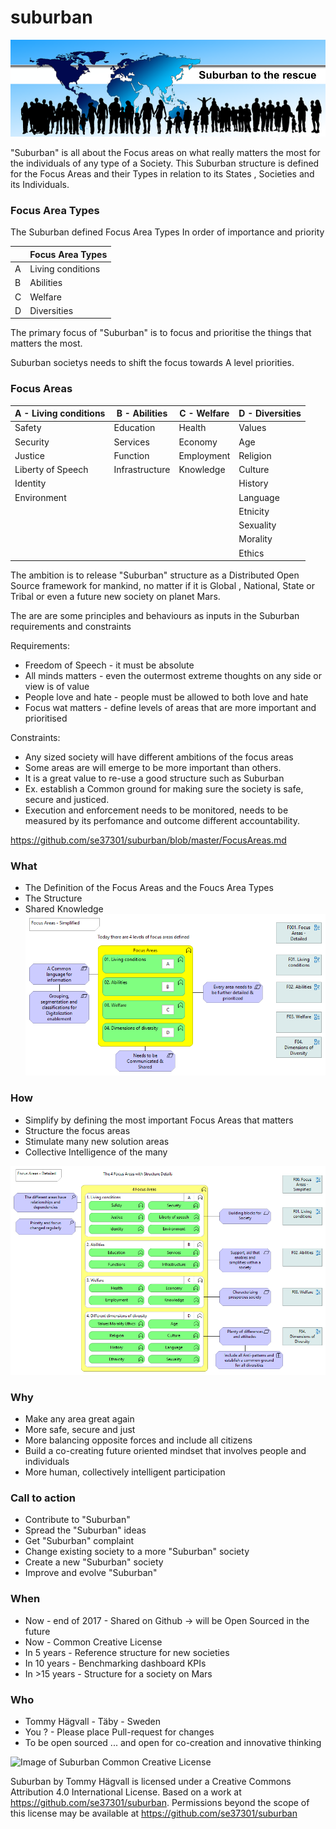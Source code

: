 # suburban

![Suburban to the rescue](https://github.com/se37301/suburban/raw/master/Docs/PNGs/Suburban%20to%20the%20rescue.png)

"Suburban" is all about the Focus areas on what really matters the most for the individuals of any type of a Society.
This Suburban structure is defined for the Focus Areas and their Types in relation to its States , Societies and its Individuals.

### Focus Area Types
The Suburban defined Focus Area Types
In order of importance and priority

| |Focus Area Types |
------------  |------------  |
A|Living conditions|
B|Abilities|
C|Welfare|
D|Diversities|

The primary focus of "Suburban" is to focus and prioritise the things that matters the most.

Suburban societys needs to shift the focus towards A level priorities.

### Focus Areas
A - Living conditions | B - Abilities  |  C - Welfare  |  D - Diversities  |
------------  |  ------------  |  ------------  |  ------------  |
Safety|Education|Health |Values|Education|Health|
Security |Services|Economy |Age|
Justice |Function|Employment |Religion|
Liberty of Speech|Infrastructure|Knowledge|Culture|
Identity|   |   | History|
Environment|   |   |Language|
 |  |   |   |Etnicity|
 |  |   |   |Sexuality|
 |  |   |   |Morality|
 |  |   |   |Ethics|

The ambition is to release "Suburban" structure as a Distributed Open Source framework for mankind, no matter if it is Global , National, State or Tribal or even a future new society on planet Mars. 

The are are some principles and behaviours as inputs in the Suburban requirements and constraints

Requirements:
- Freedom of Speech - it must be absolute
- All minds matters - even the outermost extreme thoughts on any side or view is of value
- People love and hate - people must be allowed to both love and hate
- Focus wat matters - define levels of areas that are more important and prioritised

Constraints:
- Any sized society will have different ambitions of the focus areas
- Some areas are will emerge to be more important than others. 
- It is a great value to re-use a good structure such as Suburban
- Ex. establish a Common ground for making sure the society is safe, secure and justiced.
- Execution and enforcement needs to be monitored, needs to be measured by its perfomance and outcome 
different accountability.

https://github.com/se37301/suburban/blob/master/FocusAreas.md



### What
- The Definition of the Focus Areas and the Foucs Area Types
- The Structure
- Shared Knowledge
![Image of Suburban Focus Areas](https://github.com/se37301/suburban/blob/master/Docs/PNGs/F00.%20Focus%20Areas%20-%20Simplified.png)

### How 
- Simplify by defining the most important Focus Areas that matters
- Structure the focus areas
- Stimulate many new solution areas
- Collective Intelligence of the many


![Image of Suburban Focus Areas](https://github.com/se37301/suburban/blob/master/Docs/PNGs/F001.%20Focus%20Areas%20-%20Detailed.png)

### Why
- Make any area great again
- More safe, secure and just
- More balancing opposite forces and include all citizens
- Build a co-creating future oriented mindset that involves people and individuals
- More human, collectively intelligent participation

### Call to action
- Contribute to "Suburban"
- Spread the "Suburban" ideas
- Get "Suburban" complaint
- Change existing society to a more "Suburban" society
- Create a new "Suburban" society
- Improve and evolve "Suburban"

### When
- Now - end of 2017 - Shared on Github -> will be Open Sourced in the future
- Now - Common Creative License
- In 5 years -  Reference structure for new societies
- In 10 years - Benchmarking dashboard KPIs
- In >15 years - Structure for a society on Mars


### Who
- Tommy Hägvall - Täby - Sweden
- You ? - Please place Pull-request for changes 
- To be open sourced ... and open for co-creation and innovative thinking

![Image of Suburban Common Creative License](
https://camo.githubusercontent.com/005cfe27b7c4520ac0d6b607d6a7e33f5ad4eb6e/68747470733a2f2f692e6372656174697665636f6d6d6f6e732e6f72672f6c2f62792f342e302f38387833312e706e67
) 

Suburban by Tommy Hägvall is licensed under a Creative Commons Attribution 4.0 International License.
Based on a work at https://github.com/se37301/suburban.
Permissions beyond the scope of this license may be available at https://github.com/se37301/suburban

